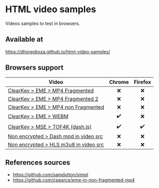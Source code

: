 # HTML video samples
Videos samples to test in browsers.

## Available at
https://dhiogoboza.github.io/html-video-samples/

## Browsers support

| Video  | Chrome | Firefox |
| ------------- | :---: | :---: |
| [ClearKey > EME > MP4 Fragmented](https://dhiogoboza.github.io/html-video-samples/clearkey/eme/mp4_fragmented.html) | ❌ | ❌ |
| [ClearKey > EME > MP4 Fragmented 2](https://dhiogoboza.github.io/html-video-samples/clearkey/eme/mp4_fragmented_2.html) | ❌ | ❌ |
| [ClearKey > EME > MP4 non Fragmented](https://dhiogoboza.github.io/html-video-samples/clearkey/eme/mp4_non_fragmented.html) |❌ | ❌ |
| [ClearKey > EME > WEBM](https://dhiogoboza.github.io/html-video-samples/clearkey/eme/webm.html) | ✔️ | ❌ |
| [ClearKey > MSE > TOF4K (dash.js)](https://dhiogoboza.github.io/html-video-samples/clearkey/mse/tof4k_dashjs.html) | ✔️ | ✔️ |
| [Non encrypted > Dash mpd in video src](https://dhiogoboza.github.io/html-video-samples/plain/mpd_native.html) | ❌ | ❌ |
| [Non encrypted > HLS m3u8 in video src](https://dhiogoboza.github.io/html-video-samples/plain/m3u8_native.html) | ❌ | ❌ |

## References sources
- https://github.com/samdutton/simpl
- https://github.com/cpearce/eme-in-non-fragmented-mp4
